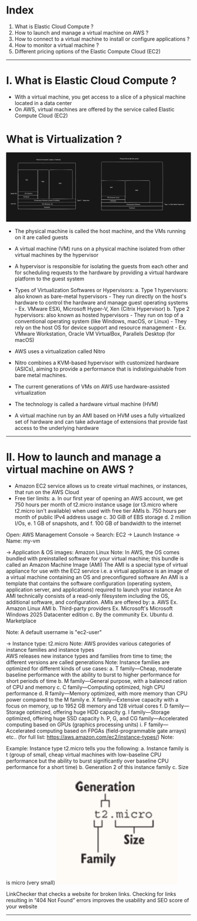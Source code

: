# Index
1. What is Elastic Cloud Compute ?
2. How to launch and manage a virtual machine on AWS ?
3. How to connect to a virtual machine to install or configure applications ?
4. How to monitor a virtual machine ?
5. Different pricing options of the Elastic Compute Cloud (EC2) 
------------------------------------------------------------------------------------------------------------------------------------------------------------------------------------------------------------------------------------------------------------------------------------------------------
# I. What is Elastic Cloud Compute ?
 - With a virtual machine, you get access to a slice of a physical machine located in a data center
 - On AWS, virtual machines are offered by the service called Elastic Compute Cloud (EC2)

# What is Virtualization ?
![Types of Hypervisors](../assets/types-of-virtualization.png)
 
 - The physical machine is called the host machine, and the VMs running on it are called guests
 - A virtual machine (VM) runs on a physical machine isolated from other virtual machines by the hypervisor
 - A hypervisor is responsible for isolating the guests from each other and for scheduling requests to the hardware by providing a virtual hardware platform to the guest system
 - Types of Virtualization Softwares or Hypervisors:
    a. Type 1 hypervisors: also known as bare-metal hypervisors
        - They run directly on the host's hardware to control the hardware and manage guest operating systems
        - Ex. VMware ESXi, Microsoft Hyper-V, Xen (Citrix Hypervisor)
    b. Type 2 hypervisors: also known as hosted hypervisors
        - They run on top of a conventional operating system (like Windows, macOS, or Linux)
        - They rely on the host OS for device support and resource management
        - Ex. VMware Workstation, Oracle VM VirtualBox, Parallels Desktop (for macOS)

  - AWS uses a virtualization called Nitro
  - Nitro combines a KVM-based hypervisor with customized hardware (ASICs), aiming to provide a performance that is indistinguishable from bare metal machines.
  - The current generations of VMs on AWS use hardware-assisted virtualization
  - The technology is called a hardware virtual machine (HVM)
  - A virtual machine run by an AMI based on HVM uses a fully virtualized set of hardware and can take advantage of extensions that provide fast access to the underlying hardware
    
------------------------------------------------------------------------------------------------------------------------------------------------------------------------------------------------------------------------------------------------------------------------------------------------------
# II. How to launch and manage a virtual machine on AWS ?
 - Amazon EC2 service allows us to create virtual machines, or instances, that run on the AWS Cloud
 - Free tier limits:
    a. In our first year of opening an AWS account, we get 750 hours per month of t2.micro instance usage (or t3.micro where t2.micro isn't available) when used with free tier AMIs
    b. 750 hours per month of public IPv4 address usage
    c. 30 GiB of EBS storage
    d. 2 million I/Os,
    e. 1 GB of snapshots, and
    f. 100 GB of bandwidth to the internet


Open: AWS Management Console -> Search: EC2 -> Launch Instance 
-> Name: my-vm

-> Application & OS images: Amazon Linux
Note: In AWS, the OS comes bundled with preinstalled software for your virtual machine; this bundle is called an Amazon Machine Image (AMI) 
      The AMI is a special type of virtual appliance for use with the EC2 service  i.e. a virtual appliance is an image of a virtual machine containing an OS and preconfigured software
      An AMI is a template that contains the software configuration (operating system, application server, and applications) required to launch your instance
      An AMI technically consists of a read-only filesystem including the OS, additional software, and configuration. 
      AMIs are offered by:
       a. AWS                    Ex. Amazon Linux AMI
       b. Third-party providers  Ex. Microsoft's Microsoft Windows 2025 Datacenter edition 
       c. By the community       Ex. Ubuntu 
       d. Marketplace 

Note: A default username is "ec2-user"

-> Instance type: t2.micro
Note: AWS provides various categories of instance families and instance types    
      AWS releases new instance types and families from time to time;  the different versions are called generations
Note: Instance families are optimized for different kinds of use cases:
       a. T family—Cheap, moderate baseline performance with the ability to burst to higher performance for short periods of time
       b. M family—General purpose, with a balanced ration of CPU and memory
       c. C family—Computing optimized, high CPU performance
       d. R family—Memory optimized, with more memory than CPU power compared to the M family
       e. X family—Extensive capacity with a focus on memory, up to 1952 GB memory and 128 virtual cores
       f. D family—Storage optimized, offering huge HDD capacity
       g. I family—Storage optimized, offering huge SSD capacity
       h. P, G, and CG family—Accelerated computing based on GPUs (graphics processing units)
       i. F family—Accelerated computing based on FPGAs (field-programmable gate arrays)
       etc..
       (for full list: https://aws.amazon.com/ec2/instance-types/)
Note: 

Example: Instance type t2.micro tells you the following:
           a. Instance family is t (group of small, cheap virtual machines with low-baseline CPU performance but the ability to burst significantly over baseline CPU performance for a short time)
           b. Generation 2 of this instance family
           c. Size is micro (very small)
![An example of t2.micro instance type](../assets/instance-family-and-type.png)


















LinkChecker that checks a website for broken links. Checking for links resulting in “404 Not Found” errors improves the usability and SEO score of your website










































------------------------------------------------------------------------------------------------------------------------------------------------------------------------------------------------------------------------------------------------------------------------------------------------------
